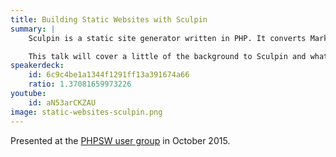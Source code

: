 ```yaml
---
title: Building Static Websites with Sculpin
summary: |
    Sculpin is a static site generator written in PHP. It converts Markdown files, Twig templates and standard HTML into a static HTML site that can be easily deployed.

    This talk will cover a little of the background to Sculpin and what it is, and then will move into some demonstrations of how to build a Sculpin site and what it can do!
speakerdeck:
    id: 6c9c4be1a1344f1291ff13a391674a66
    ratio: 1.37081659973226
youtube:
    id: aN53arCKZAU
image: static-websites-sculpin.png
---
```

Presented at the [PHPSW user group](https://phpsw.uk) in October 2015.
